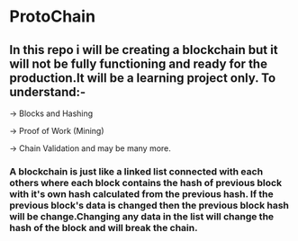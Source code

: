 <h1>ProtoChain</hi>
<h2>In this repo i will be creating a blockchain but it will not be fully 
functioning and ready for the production.It will be a learning project only.
To understand:-</h2>

->  Blocks and Hashing

->  Proof of Work (Mining)

->  Chain Validation
and may be many more.

<h3>A blockchain is just like a linked list connected with each others where each block contains the hash of previous block with it's own hash calculated from the previous hash.
If the previous block's data is changed then the previous block hash will be change.Changing any data in the list will change the hash of the block and will break the chain.</h3>